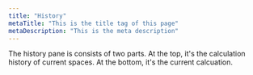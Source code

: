 ```yaml
---
title: "History"
metaTitle: "This is the title tag of this page"
metaDescription: "This is the meta description"
---
```


The history pane is consists of two parts.  At the top, it's
the calculation history of current spaces.  At the bottom, it's
the current calcuation.
